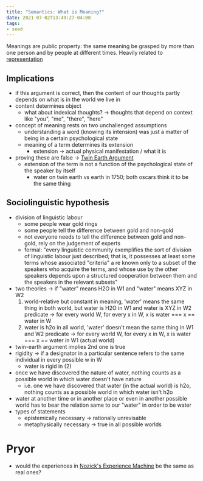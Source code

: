 ```yaml
---
title: "Semantics: What is Meaning?"
date: 2021-07-02T13:49:27-04:00
tags:
- seed
---
```


Meanings are public property: the same meaning be grasped by more than one person and by people at different times. Heavily related to [representation](thoughts/representation.md)

## Implications
-   if this argument is correct, then the content of our thoughts partly depends on what is in the world we live in
-   content determines object
	-   what about indexical thoughts? → thoughts that depend on context like "you", "me", "there", "here"
-   concept of meaning rests on two unchallenged assumptions
    -   understanding a word (knowing its intension) was just a matter of being in a certain psychological state
    -   meaning of a term determines its extension
        -   extension → actual physical manifestation / what it is
-   proving these are false → [Twin Earth Argument](thoughts/Twin%20Earth%20Argument.md)
    -   extension of the term is not a function of the psychological state of the speaker by itself
        -   water on twin earth vs earth in 1750; both oscars think it to be the same thing

## Sociolinguistic hypothesis
-   division of linguistic labour
	-   some people wear gold rings
	-   some people tell the difference between gold and non-gold
	-   not everyone needs to tell the difference between gold and non-gold, rely on the judgement of experts
	-   formal: "every linguistic community exemplifies the sort of division of linguistic labour just described; that is, it possesses at least some terms whose associated "criteria" a re known only to a subset of the speakers who acquire the terms, and whose use by the other speakers depends upon a structured cooperation between them and the speakers in the relevant subsets"
-   two theories → if "water" means H2O in W1 and "water" means XYZ in W2
	1.  world-relative but constant in meaning, 'water' means the same thing in both world, but water is H2O in W1 and water is XYZ in W2
		predicate → for every world W, for every x in W, x is water === x == water in W
	2.  water is h2o in all world, 'water' doesn't mean the same thing in W1 and W2
		predicate → for every world W, for every x in W, x is water === x == water in W1 (actual world)
-   twin-earth argument implies 2nd one is true
-   rigidity → if a designator in a particular sentence refers to the same individual in every possible w in W
	-   water is rigid in (2)
-   once we have discovered the nature of water, nothing counts as a possible world in which water doesn't have nature
	-   i.e. one we have discovered that water (in the actual world) is h2o, nothing counts as a possible world in which water isn't h2o
-   water at another time or in another place or even in another possible world has to bear the relation same to our "water" in order to be water
-   types of statements
	-   epistemically necessary → rationally unrevisable
	-   metaphysically necessary → true in all possible worlds

# Pryor
- would the experiences in [Nozick's Experience Machine](thoughts/Nozick's%20Experience%20Machine.md) be the same as real ones?
